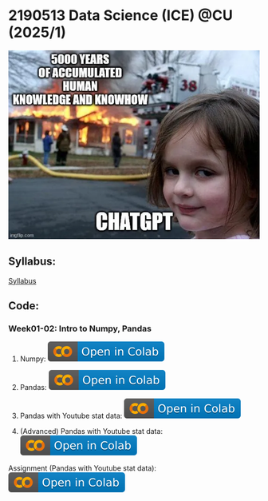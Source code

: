 # 2190513 Data Science (ICE) @CU (2025/1)

![Meme](https://raw.githubusercontent.com/pvateekul/2190513_DS-ICE_2025s1/main/image/meme.webp "Join DS")

## Syllabus:

[Syllabus](https://mycourseville-default.s3.ap-southeast-1.amazonaws.com/useruploaded_course_files/2025_1/70559/materials/Syllabus_2190513_DS_ICE_2025s1-7075-17539844994697.pdf)

## Code:

### Week01-02: Intro to Numpy, Pandas

1. Numpy: [![Open In Colab](https://raw.githubusercontent.com/pvateekul/2190513_DS-ICE_2025s1/main/image/colab-badge.svg)](https://colab.research.google.com/github/pvateekul/2190513_DS-ICE_2025s1/blob/main/code/Week01_Intro_Pandas/1_Numpy.ipynb)

2. Pandas: [![Open In Colab](https://raw.githubusercontent.com/pvateekul/2190513_DS-ICE_2025s1/main/image/colab-badge.svg)](https://colab.research.google.com/github/pvateekul/2190513_DS-ICE_2025s1/blob/main/code/Week01_Intro_Pandas/2_Pandas.ipynb)

3. Pandas with Youtube stat data: [![Open In Colab](https://raw.githubusercontent.com/pvateekul/2190513_DS-ICE_2025s1/main/image/colab-badge.svg)](https://colab.research.google.com/github/pvateekul/2190513_DS-ICE_2025s1/blob/main/code/Week01_Intro_Pandas/3_Pandas_%28Dataset_Trending_YouTube_Video_Statistics%29.ipynb)

4. (Advanced) Pandas with Youtube stat data: [![Open In Colab](https://raw.githubusercontent.com/pvateekul/2190513_DS-ICE_2025s1/main/image/colab-badge.svg)](https://colab.research.google.com/github/pvateekul/2190513_DS-ICE_2025s1/blob/main/code/Week01_Intro_Pandas/4_Advanced_Pandas_%28Dataset_Trending_YouTube_Video_Statistics%29.ipynb)

Assignment (Pandas with Youtube stat data): [![Open In Colab](https://raw.githubusercontent.com/pvateekul/2190513_DS-ICE_2025s1/main/image/colab-badge.svg)](https://colab.research.google.com/github/pvateekul/2190513_DS-ICE_2025s1/blob/main/code/Week01_Intro_Pandas/5_PandasAssignment.ipynb)
